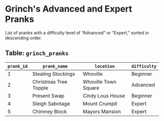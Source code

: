 # Grinch's Advanced and Expert Pranks

List of pranks with a difficulty level of “Advanced” or “Expert," sorted in descending order.

## Table: `grinch_pranks`

| `prank_id` | `prank_name`          | `location`            | `difficulty` |
|------------|-----------------------|-----------------------|--------------|
| 1          | Stealing Stockings    | Whoville             | Beginner     |
| 2          | Christmas Tree Topple | Whoville Town Square | Advanced     |
| 3          | Present Swap          | Cindy Lous House     | Beginner     |
| 4          | Sleigh Sabotage       | Mount Crumpit        | Expert       |
| 5          | Chimney Block         | Mayors Mansion       | Expert       |

